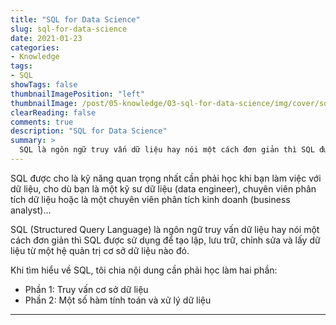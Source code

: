 ```yaml
---
title: "SQL for Data Science"
slug: sql-for-data-science
date: 2021-01-23
categories:
- Knowledge
tags:
- SQL
showTags: false
thumbnailImagePosition: "left"
thumbnailImage: /post/05-knowledge/03-sql-for-data-science/img/cover/sql.jpg
clearReading: false	
comments: true
description: "SQL for Data Science"
summary: >
  SQL là ngôn ngữ truy vấn dữ liệu hay nói một cách đơn giản thì SQL được sử dụng để tạo lập, lưu trữ, chỉnh sửa và lấy dữ liệu từ một hệ quản trị cơ sở dữ liệu nào đó...
---
```


SQL được cho là kỹ năng quan trọng nhất cần phải học khi bạn làm việc với dữ liệu, cho dù bạn là một kỹ sư dữ liệu (data engineer), chuyên viên phân tích dữ liệu hoặc là một chuyên viên phân tích kinh doanh (business analyst)...

SQL (Structured Query Language) là ngôn ngữ truy vấn dữ liệu hay nói một cách đơn giản thì SQL được sử dụng để tạo lập, lưu trữ, chỉnh sửa và lấy dữ liệu từ một hệ quản trị cơ sở dữ liệu nào đó.

Khi tìm hiểu về SQL, tôi chia nội dung cần phải học làm hai phần:

- Phần 1: Truy vấn cơ sở dữ liệu
- Phần 2: Một số hàm tính toán và xử lý dữ liệu

---
